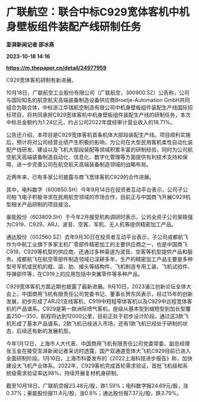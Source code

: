 # 广联航空：联合中标C929宽体客机中机身壁板组件装配产线研制任务
**澎湃新闻记者 邵冰燕**

**2023-10-18 14:16**

**https://m.thepaper.cn/detail/24977959**

C929宽体客机研制有新进展。

10月18日，广联航空工业股份有限公司（广联航空，300900.SZ）公告称，公司与国际知名的航空航天高端装备制造设备供应商Broetje-Automation GmbH共同组合为联合体，中标浙江华瑞航空制造有限公司中机身壁板组件装配生产线国际招标项目，将共同承担C929宽体客机中机身壁板组件装配生产线的研制任务，本次中标总金额约为1.24亿元，约占公司2022年度经审计营业收入的18.71%。

公告还介绍，本项目是C929宽体客机首条机体大部段装配生产线。项目顺利实施后，预计将对公司经营业绩产生积极的影响，为公司在大型民用客机柔性自动化装配产线研发、建设以及飞机大部段装配等领域积累丰富的研制经验，同时为公司航空航天高端装备制造自动化、信息化、数字化管理等方面提供有利技术支持和保障，进一步完善公司在航空航天高端装备制造领域的战略布局。

近两年来，已有多家公司披露与商飞宽体客机C929的合作进展。

其中，电科数字（600850.SH）今年9月14日在投资者互动平台表示，公司子公司柏飞电子积极寻求在民用航空领域的市场合作，目前正与中国商飞开展C929机型相关产品研制的项目接洽。

豪能股份（603809.SH）于今年2月接受机构调研时表示，公司全资子公司昊轶强为C919、C929、ARJ、波音、空客、军机、无人机等提供精密加工产品。

通达股份（002560.SZ）去年9月30日在投资者互动平台表示，子公司成都航飞作为中航工业旗下多家主机厂零部件精密加工的主要供应商之一，也是中国商飞C919、C929等机型的供应商，还通过多种渠道为波音、空客等机型提供产品和服务。成都航飞在航空零部件制造领域已深耕多年，生产的精密加工产品主要是多种型号军机或民机的框、梁、肋、接头等结构件、飞机制造专用工装、飞机试验件、导弹部件等，在C919上的应用包括中央翼零件等多种产品。

C929宽体客机方面近期也披露了最新进展。9月10日，2023浦江创新论坛全体大会上，中国商用飞机有限责任公司党委书记、董事长贺东风表示，经过15年的创新发展，初步形成了ARJ21支线客机、C919中短程窄体客机以及C929中远程宽体客机的产品谱系。C929是第一款洲际喷气客机，座级从基本型到缩短型到加长型覆盖250—350，航程将达到12000公里，目前正处于初步设计阶段。通过这3款飞机形成了基本产品谱系，2款飞机已经进入市场，还有1款飞机已经处于研制的状态，后续还有新的发展机型。

今年1月12日，上海市人大代表、中国商用飞机有限责任公司党委常委、副总经理张玉金在接受澎湃新闻记者采访时透露，国产双通道宽体大飞机C929目前已进入全面研制阶段。1月10日，上海市科委发布的《2022上海科技进步报告》称，加快建设大飞机产业体系。2022年，C929客机完成首轮需求验证，首批飞机级和系统级需求验证率达98%，持续开展复材机身研制。

截至10月18日，广联航空报23.48元/股，跌1.59%；电科数字报24.69元/股，涨0.37%；豪能股份报11.4元/股，涨0.8%；通达股份报7.37元/股，跌3.79%。